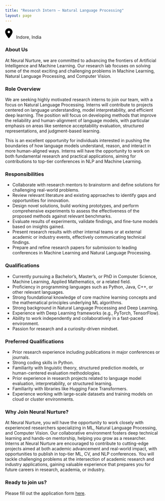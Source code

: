 ```yaml
---
title: "Research Intern — Natural Language Processing"
layout: page
---
```

![Location](/images/logo/location.svg) &nbsp; Indore, India  

### About Us
At Neural Nurture, we are committed to advancing the frontiers of Artificial Intelligence and Machine Learning. Our research lab focuses on solving some of the most exciting and challenging problems in Machine Learning, Natural Language Processing, and Computer Vision.

### Role Overview
We are seeking highly motivated research interns to join our team, with a focus on Natural Language Processing. Interns will contribute to projects centered on language understanding, model interpretability, and efficient deep learning. The position will focus on developing methods that improve the reliability and human-alignment of language models, with particular emphasis on areas like sentence acceptability evaluation, structured representations, and judgment-based learning.

This is an excellent opportunity for individuals interested in pushing the boundaries of how language models understand, reason, and interact in more human-aligned ways. Interns will have the opportunity to work on both fundamental research and practical applications, aiming for contributions to top-tier conferences in NLP and Machine Learning.

### Responsibilities
- Collaborate with research mentors to brainstorm and define solutions for challenging real-world problems. 
- Review relevant literature and existing approaches to identify gaps and opportunities for innovation.  
- Design novel solutions, build working prototypes, and perform comprehensive experiments to assess the effectiveness of the proposed methods against relevant benchmarks.  
- Evaluate results of experiments, validate findings, and fine-tune models based on insights gained.  
- Present research results with other internal teams or at external academic or industry events, effectively communicating technical findings.  
- Prepare and refine research papers for submission to leading conferences in Machine Learning and Natural Language Processing.  

### Qualifications
- Currently pursuing a Bachelor’s, Master’s, or PhD in Computer Science, Machine Learning, Applied Mathematics, or a related field.  
- Proficiency in programming languages such as Python, Java, C++, or other relevant languages.  
- Strong foundational knowledge of core machine learning concepts and the mathematical principles underlying ML algorithms.
- Strong background in Natural Language Processing and Deep Learning.  
- Experience with Deep Learning frameworks (e.g., PyTorch, TensorFlow). 
- Ability to work independently and collaboratively in a fast-paced environment.  
- Passion for research and a curiosity-driven mindset.  

### Preferred Qualifications
- Prior research experience including publications in major conferences or journals.  
- Strong coding skills in Python.  
- Familiarity with linguistic theory, structured prediction models, or human-centered evaluation methodologies.  
- Prior experience in research projects related to language model evaluation, interpretability, or structured learning.
- Familiarity with libraries like Hugging Face Transformers.
- Experience working with large-scale datasets and training models on cloud or cluster environments.  

### Why Join Neural Nurture?
At Neural Nurture, you will have the opportunity to work closely with experienced researchers specializing in ML, Natural Language Processing, and Computer Vision. Our collaborative environment fosters deep technical learning and hands-on mentorship, helping you grow as a researcher. Interns at Neural Nurture are encouraged to contribute to cutting-edge projects aimed at both academic advancement and real-world impact, with opportunities to publish in top-tier ML, CV, and NLP conferences. You will tackle challenging problems at the intersection of academic research and industry applications, gaining valuable experience that prepares you for future careers in research, academia, or industry.

### Ready to join us?
Please fill out the application form [here](https://forms.gle/gFYFdbej9R4wnjrMA).